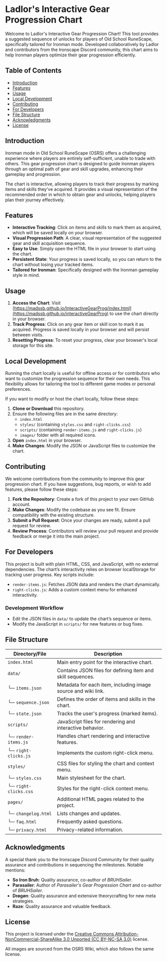 # Ladlor's Interactive Gear Progression Chart

Welcome to Ladlor's Interactive Gear Progression Chart! This tool provides a suggested sequence of unlocks for players of Old School RuneScape, specifically tailored for Ironman mode. Developed collaboratively by Ladlor and contributors from the Ironscape Discord community, this chart aims to help Ironman players optimize their gear progression efficiently.

## Table of Contents

- [Introduction](#introduction)
- [Features](#features)
- [Usage](#usage)
- [Local Development](#Local-development)
- [Contributing](#contributing)
- [For Developers](#for-developers)
- [File Structure](#file-structure)
- [Acknowledgments](#acknowledgments)
- [License](#license)

## Introduction

Ironman mode in Old School RuneScape (OSRS) offers a challenging experience where players are entirely self-sufficient, unable to trade with others. This gear progression chart is designed to guide Ironman players through an optimal path of gear and skill upgrades, enhancing their gameplay and progression.

The chart is interactive, allowing players to track their progress by marking items and skills they've acquired. It provides a visual representation of the recommended order in which to obtain gear and unlocks, helping players plan their journey effectively.

## Features

- **Interactive Tracking**: Click on items and skills to mark them as acquired, which will be saved locally on your browser.
- **Visual Progression Path**: A clear, visual representation of the suggested gear and skill acquisition sequence.
- **Easy to Use**: Simply open the HTML file in your browser to start using the chart.
- **Persistent State**: Your progress is saved locally, so you can return to the chart without losing your tracked items.
- **Tailored for Ironman**: Specifically designed with the Ironman gameplay style in mind.

## Usage

1. **Access the Chart**: Visit [https://madssb.github.io/InteractiveGearProg/index.html](https://madssb.github.io/interactiveGearProg) to use the chart directly in your browser.
2. **Track Progress**: Click on any gear item or skill icon to mark it as acquired. Progress is saved locally in your browser and will persist between visits.
3. **Resetting Progress**: To reset your progress, clear your browser's local storage for this site.

## Local Development
Running the chart locally is useful for offline access or for contributors who want to customize the progression sequence for their own needs. This flexibility allows for tailoring the tool to different game modes or personal preferences.

If you want to modify or host the chart locally, follow these steps:

1. **Clone or Download** this repository.
2. Ensure the following files are in the same directory:
   - `index.html`
   - `styles/` (containing `styles.css` and `right-clicks.css`)
   - `scripts/` (containing `render-items.js` and `right-clicks.js`)
   - `images/` folder with all required icons.
3. **Open** `index.html` in your browser.
4. **Make Changes**: Modify the JSON or JavaScript files to customize the chart.

## Contributing

We welcome contributions from the community to improve this gear progression chart. If you have suggestions, bug reports, or wish to add features, please follow these steps:

1. **Fork the Repository**: Create a fork of this project to your own GitHub account.
2. **Make Changes**: Modify the codebase as you see fit. Ensure compatibility with the existing structure.
3. **Submit a Pull Request**: Once your changes are ready, submit a pull request for review.
4. **Review Process**: Contributors will review your pull request and provide feedback or merge it into the main project.

## For Developers
This project is built with plain HTML, CSS, and JavaScript, with no external dependencies. The chart’s interactivity relies on browser localStorage for tracking user progress. Key scripts include:
- `render-items.js`: Fetches JSON data and renders the chart dynamically.
- `right-clicks.js`: Adds a custom context menu for enhanced interactivity.

### Development Workflow
- Edit the JSON files in `data/` to update the chart’s sequence or items.
- Modify the JavaScript in `scripts/` for new features or bug fixes.

## File Structure
| **Directory/File**       | **Description**                                              |
|--------------------------|--------------------------------------------------------------|
| `index.html`             | Main entry point for the interactive chart.                  |
| `data/`                  | Contains JSON files for defining item and skill sequences.   |
| └─ `items.json`          | Metadata for each item, including image source and wiki link.|
| └─ `sequence.json`       | Defines the order of items and skills in the chart.          |
| └─ `state.json`          | Tracks the user's progress (marked items).                   |
| `scripts/`               | JavaScript files for rendering and interactive behavior.     |
| └─ `render-items.js`     | Handles chart rendering and interactive features.            |
| └─ `right-clicks.js`     | Implements the custom right-click menu.                      |
| `styles/`                | CSS files for styling the chart and context menu.            |
| └─ `styles.css`          | Main stylesheet for the chart.                               |
| └─ `right-clicks.css`    | Styles for the right-click context menu.                     |
| `pages/`                 | Additional HTML pages related to the project.                |
| └─ `changelog.html`      | Lists changes and updates.                                   |
| └─ `faq.html`            | Frequently asked questions.                                  |
| └─ `privacy.html`        | Privacy-related information.                                 |


## Acknowledgments
A special thank you to the Ironscape Discord Community for their quality assurance and contributions in sequencing the milestones. Notable mentions:
- **So Iron Bruh**: Quality assurance, co-author of *BRUHSailer*.  
- **Parasailer**: Author of *Parasailer's Gear Progression Chart* and co-author of *BRUHSailer*.  
- **Drøgøn**: Quality assurance and extensive theorycrafting for new meta strategies.  
- **Raze**: Quality assurance and valuable feedback.  

## License
This project is licensed under the [Creative Commons Attribution-NonCommercial-ShareAlike 3.0 Unported (CC BY-NC-SA 3.0)](https://creativecommons.org/licenses/by-nc-sa/3.0/) license.

All images are sourced from the OSRS Wiki, which also follows the same license.
